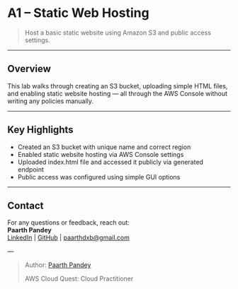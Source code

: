 # A1 – Static Web Hosting

> Host a basic static website using Amazon S3 and public access settings.

---

## Overview

This lab walks through creating an S3 bucket, uploading simple HTML files, and enabling static website hosting — all through the AWS Console without writing any policies manually.

---

## Key Highlights

- Created an S3 bucket with unique name and correct region
- Enabled static website hosting via AWS Console settings
- Uploaded index.html file and accessed it publicly via generated endpoint
- Public access was configured using simple GUI options

---

## Contact

For any questions or feedback, reach out:  
**Paarth Pandey**  
[LinkedIn](https://www.linkedin.com/in/paarth-pandey-13779529b/) | [GitHub](https://github.com/paarthpandey10) | paarthdxb@gmail.com

—

> Author: [Paarth Pandey](https://github.com/paarthpandey10)  
>  
> AWS Cloud Quest: Cloud Practitioner
